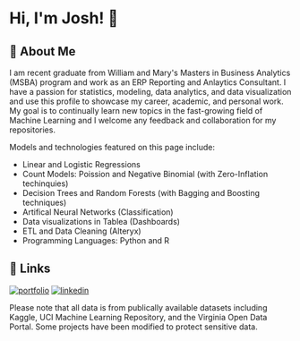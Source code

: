 
# Hi, I'm Josh! 👋


## 🚀 About Me
I am recent graduate from William and Mary's Masters in Business Analytics (MSBA) program and work as an ERP Reporting and Anlaytics Consultant. I have a passion for statistics, modeling, data analytics, and data visualization and use this profile to showcase my career, academic, and personal work. My goal is to continually learn new topics in the fast-growing field of Machine Learning and I welcome any feedback and collaboration for my repositories.

Models and technologies featured on this page include:
- Linear and Logistic Regressions
- Count Models: Poission and Negative Binomial (with Zero-Inflation techinquies)
- Decision Trees and Random Forests (with Bagging and Boosting techniques)
- Artifical Neural Networks (Classification)
- Data visualizations in Tablea (Dashboards)
- ETL and Data Cleaning (Alteryx)
- Programming Languages: Python and R


## 🔗 Links
[![portfolio](https://img.shields.io/badge/my_portfolio-000?style=for-the-badge&logo=ko-fi&logoColor=white)](https://github.com/joshbicer)
[![linkedin](https://img.shields.io/badge/linkedin-0A66C2?style=for-the-badge&logo=linkedin&logoColor=white)](https://linkedin.com/in/josh-bicer)


Please note that all data is from publically available datasets including Kaggle, UCI Machine Learning Repository, and the Virginia Open Data Portal. Some projects have been modified to protect sensitive data.
